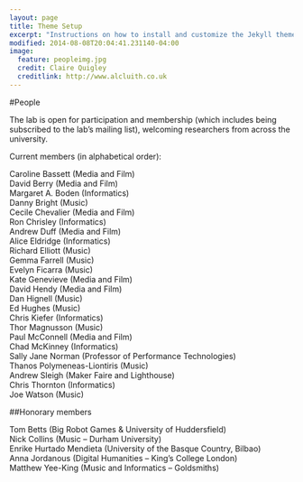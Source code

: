 ```yaml
---
layout: page
title: Theme Setup
excerpt: "Instructions on how to install and customize the Jekyll theme So Simple."
modified: 2014-08-08T20:04:41.231140-04:00
image:
  feature: peopleimg.jpg
  credit: Claire Quigley
  creditlink: http://www.alcluith.co.uk
---
```


#People

The lab is open for participation and membership (which includes being subscribed to the lab’s mailing list), welcoming researchers from across the university.

Current members (in alphabetical order):

Caroline Bassett (Media and Film)  
David Berry (Media and Film)  
Margaret A. Boden (Informatics)  
Danny Bright (Music)  
Cecile Chevalier (Media and Film)  
Ron Chrisley (Informatics)  
Andrew Duff (Media and Film)  
Alice Eldridge (Informatics)  
Richard Elliott (Music)  
Gemma Farrell (Music)  
Evelyn Ficarra (Music)  
Kate Genevieve (Media and Film)  
David Hendy (Media and Film)  
Dan Hignell (Music)  
Ed Hughes (Music)  
Chris Kiefer (Informatics)  
Thor Magnusson (Music)  
Paul McConnell (Media and Film)  
Chad McKinney (Informatics)  
Sally Jane Norman (Professor of Performance Technologies)  
Thanos Polymeneas-Liontiris (Music)  
Andrew Sleigh (Maker Faire and Lighthouse)  
Chris Thornton (Informatics)  
Joe Watson (Music)  

##Honorary members 

Tom Betts (Big Robot Games & University of Huddersfield)  
Nick Collins (Music – Durham University)  
Enrike Hurtado Mendieta (University of the Basque Country, Bilbao)  
Anna Jordanous (Digital Humanities – King’s College London)  
Matthew Yee-King (Music and Informatics – Goldsmiths)  

